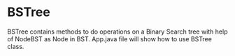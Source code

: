 # BSTree
BSTree contains methods to do operations on a Binary Search tree with help of NodeBST as Node in BST.
App.java file will show how to use BSTree class.

